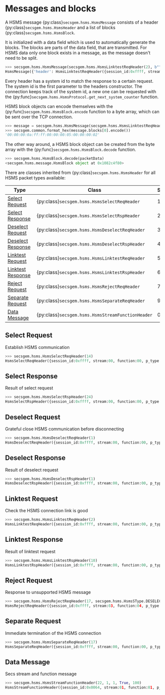 # Messages and blocks

A HSMS message {py:class}`secsgem.hsms.HsmsMessage` consists of a header {py:class}`secsgem.hsms.HsmsHeader` and a list of blocks {py:class}`secsgem.hsms.HsmsBlock`.

It is initialized with a data field which is used to automatically generate the blocks.
The blocks are parts of the data field, that are transmitted.
For HSMS data only one block exists in a message, as the message doesn't need to be split. 

```python
>>> secsgem.hsms.HsmsMessage(secsgem.hsms.HsmsLinktestReqHeader(2), b"")
HsmsMessage({'header': HsmsLinktestReqHeader({session_id:0xffff, stream:00, function:00, p_type:0x00, s_type:0x05, system:0x00000002, require_response:False}), 'data': ''})
```

Every header has a system id to match the response to a certain request.
The system id is the first parameter to the headers constructor.
The connection keeps track of the system id, a new one can be requested with the {py:func}`secsgem.hsms.HsmsProtocol.get_next_system_counter` function.

HSMS block objects can encode themselves with the {py:func}`secsgem.hsms.HsmsBlock.encode` function to a byte array, which can be sent over the TCP connection.

```python
>>> message = secsgem.hsms.HsmsMessage(secsgem.hsms.HsmsLinktestReqHeader(2), b"")
>>> secsgem.common.format_hex(message.blocks[0].encode())
'00:00:00:0a:ff:ff:00:00:00:05:00:00:00:02'
```

The other way around, a HSMS block object can be created from the byte array with the {py:func}`secsgem.hsms.HsmsBlock.decode` function.

```python
>>> secsgem.hsms.HsmsBlock.decode(packetData)
<secsgem.hsms.message.HsmsBlock object at 0x1082c4f80>
```

There are classes inherited from {py:class}`secsgem.hsms.HsmsHeader` for all HSMS packet types available:

| Type | Class | SType |
|---|---|---|
| [Select Request](#select-request) | {py:class}`secsgem.hsms.HsmsSelectReqHeader` | 1 |
| [Select Response](#select-response) | {py:class}`secsgem.hsms.HsmsSelectRspHeader` | 2 |
| [Deselect Request](#deselect-request) | {py:class}`secsgem.hsms.HsmsDeselectReqHeader` | 3 |
| [Deselect Response](#deselect-response) | {py:class}`secsgem.hsms.HsmsDeselectRspHeader` | 4 |
| [Linktest Request](#linktest-request) | {py:class}`secsgem.hsms.HsmsLinktestReqHeader` | 5 |
| [Linktest Response](#linktest-response) | {py:class}`secsgem.hsms.HsmsLinktestRspHeader` | 6 |
| [Reject Request](#reject-request) | {py:class}`secsgem.hsms.HsmsRejectReqHeader` | 7 |
| [Separate Request](#separate-request) | {py:class}`secsgem.hsms.HsmsSeparateReqHeader` | 9 |
| [Data Message](#data-message) | {py:class}`secsgem.hsms.HsmsStreamFunctionHeader` | 0 |

## Select Request

Establish HSMS communication

```python
>>> secsgem.hsms.HsmsSelectReqHeader(14)
HsmsSelectReqHeader({session_id:0xffff, stream:00, function:00, p_type:0x00, s_type:0x01, system:0x0000000e, require_response:False})
```

## Select Response

Result of select request

```python
>>> secsgem.hsms.HsmsSelectRspHeader(24)
HsmsSelectRspHeader({session_id:0xffff, stream:00, function:00, p_type:0x00, s_type:0x02, system:0x00000018, require_response:False})
```

## Deselect Request

Grateful close HSMS communication before disconnecting

```python
>>> secsgem.hsms.HsmsDeselectReqHeader(1)
HsmsDeselectReqHeader({session_id:0xffff, stream:00, function:00, p_type:0x00, s_type:0x03, system:0x00000001, require_response:False})
```

## Deselect Response

Result of deselect request

```python
>>> secsgem.hsms.HsmsDeselectRspHeader(1)
HsmsDeselectRspHeader({session_id:0xffff, stream:00, function:00, p_type:0x00, s_type:0x04, system:0x00000001, require_response:False})
```

## Linktest Request

Check the HSMS connection link is good

```python
>>> secsgem.hsms.HsmsLinktestReqHeader(2)
HsmsLinktestReqHeader({session_id:0xffff, stream:00, function:00, p_type:0x00, s_type:0x05, system:0x00000002, require_response:False})
```

## Linktest Response

Result of linktest request

```python
>>> secsgem.hsms.HsmsLinktestRspHeader(10)
HsmsLinktestRspHeader({session_id:0xffff, stream:00, function:00, p_type:0x00, s_type:0x06, system:0x0000000a, require_response:False})
```

## Reject Request

Response to unsupported HSMS message

```python
>>> secsgem.hsms.HsmsRejectReqHeader(17, secsgem.hsms.HsmsSType.DESELECT_REQ, 4)
HsmsRejectReqHeader({session_id:0xffff, stream:03, function:04, p_type:0x00, s_type:0x07, system:0x00000011, require_response:False})
```

## Separate Request

Immediate termination of the HSMS connection

```python
>>> secsgem.hsms.HsmsSeparateReqHeader(17)
HsmsSeparateReqHeader({session_id:0xffff, stream:00, function:00, p_type:0x00, s_type:0x09, system:0x00000011, require_response:False})
```

## Data Message

Secs stream and function message

```python
>>> secsgem.hsms.HsmsStreamFunctionHeader(22, 1, 1, True, 100)
HsmsStreamFunctionHeader({session_id:0x0064, stream:01, function:01, p_type:0x00, s_type:0x00, system:0x00000016, require_response:True})
```